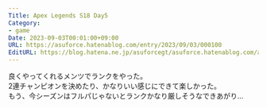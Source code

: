 ```yaml
---
Title: Apex Legends S18 Day5
Category:
- game
Date: 2023-09-03T00:01:00+09:00
URL: https://asuforce.hatenablog.com/entry/2023/09/03/000100
EditURL: https://blog.hatena.ne.jp/asuforcegt/asuforce.hatenablog.com/atom/entry/820878482964476246
---
```


良くやってくれるメンツでランクをやった。  
2連チャンピオンを決めたり、かなりいい感じにできて楽しかった。  
もう、今シーズンはフルパじゃないとランクかなり厳しそうなできあがり...
